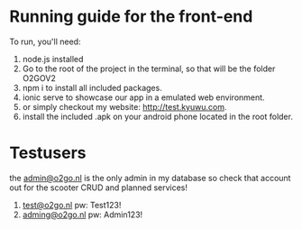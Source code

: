# Running guide for the front-end
To run, you'll need:<br>
1. node.js installed
2. Go to the root of the project in the terminal, so that will be the folder O2GOV2 <br>
3. npm i to install all included packages.
4. ionic serve to showcase our app in a emulated web environment.
5. or simply checkout my website: http://test.kyuwu.com.
6. install the included .apk on your android phone located in the root folder.

# Testusers
the admin@o2go.nl is the only admin in my database so check that account out for the scooter CRUD and planned services!

1. test@o2go.nl pw: Test123!
2. adming@o2go.nl pw: Admin123!